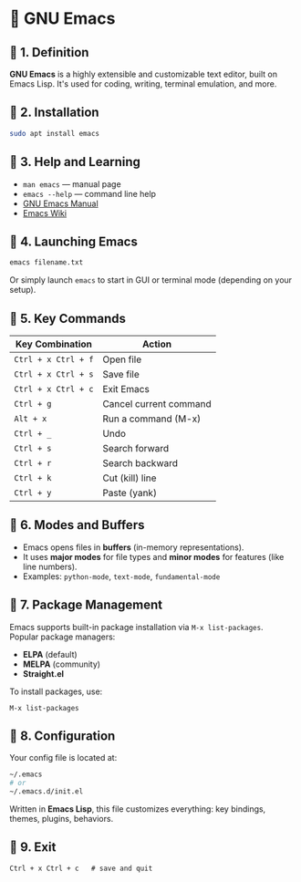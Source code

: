 # 📝 GNU Emacs

## 🔹 1. Definition  
**GNU Emacs** is a highly extensible and customizable text editor, built on Emacs Lisp. It's used for coding, writing, terminal emulation, and more.

## 🔹 2. Installation  
```bash
sudo apt install emacs
```

## 🔹 3. Help and Learning  
- `man emacs` — manual page  
- `emacs --help` — command line help  
- [GNU Emacs Manual](https://www.gnu.org/software/emacs/manual/)  
- [Emacs Wiki](https://www.emacswiki.org/)  

## 🔹 4. Launching Emacs  
```bash
emacs filename.txt
```
Or simply launch `emacs` to start in GUI or terminal mode (depending on your setup).

## 🔹 5. Key Commands

| Key Combination       | Action                       |
|------------------------|------------------------------|
| `Ctrl + x Ctrl + f`    | Open file                    |
| `Ctrl + x Ctrl + s`    | Save file                    |
| `Ctrl + x Ctrl + c`    | Exit Emacs                   |
| `Ctrl + g`             | Cancel current command       |
| `Alt + x`              | Run a command (M-x)          |
| `Ctrl + _`             | Undo                         |
| `Ctrl + s`             | Search forward               |
| `Ctrl + r`             | Search backward              |
| `Ctrl + k`             | Cut (kill) line              |
| `Ctrl + y`             | Paste (yank)                 |

## 🔹 6. Modes and Buffers  
- Emacs opens files in **buffers** (in-memory representations).  
- It uses **major modes** for file types and **minor modes** for features (like line numbers).  
- Examples: `python-mode`, `text-mode`, `fundamental-mode`

## 🔹 7. Package Management  
Emacs supports built-in package installation via `M-x list-packages`.  
Popular package managers:
- **ELPA** (default)
- **MELPA** (community)
- **Straight.el**

To install packages, use:
```emacs-lisp
M-x list-packages
```

## 🔹 8. Configuration  
Your config file is located at:
```bash
~/.emacs
# or
~/.emacs.d/init.el
```
Written in **Emacs Lisp**, this file customizes everything: key bindings, themes, plugins, behaviors.

## 🔹 9. Exit  
```emacs-lisp
Ctrl + x Ctrl + c   # save and quit
```